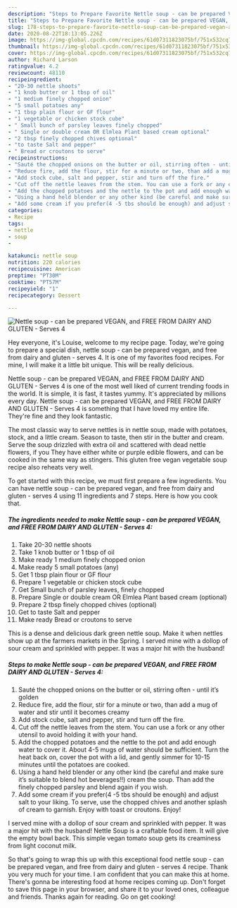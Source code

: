 ```yaml
---
description: "Steps to Prepare Favorite Nettle soup - can be prepared VEGAN, and FREE FROM DAIRY AND GLUTEN - Serves 4"
title: "Steps to Prepare Favorite Nettle soup - can be prepared VEGAN, and FREE FROM DAIRY AND GLUTEN - Serves 4"
slug: 178-steps-to-prepare-favorite-nettle-soup-can-be-prepared-vegan-and-free-from-dairy-and-gluten-serves-4
date: 2020-08-22T18:13:05.226Z
image: https://img-global.cpcdn.com/recipes/61d07311823075bf/751x532cq70/nettle-soup-can-be-prepared-vegan-and-free-from-dairy-and-gluten-serves-4-recipe-main-photo.jpg
thumbnail: https://img-global.cpcdn.com/recipes/61d07311823075bf/751x532cq70/nettle-soup-can-be-prepared-vegan-and-free-from-dairy-and-gluten-serves-4-recipe-main-photo.jpg
cover: https://img-global.cpcdn.com/recipes/61d07311823075bf/751x532cq70/nettle-soup-can-be-prepared-vegan-and-free-from-dairy-and-gluten-serves-4-recipe-main-photo.jpg
author: Richard Larson
ratingvalue: 4.2
reviewcount: 48110
recipeingredient:
- "20-30 nettle shoots"
- "1 knob butter or 1 tbsp of oil"
- "1 medium finely chopped onion"
- "5 small potatoes any"
- "1 tbsp plain flour or GF flour"
- "1 vegetable or chicken stock cube"
- " Small bunch of parsley leaves finely chopped"
- " Single or double cream OR Elmlea Plant based cream optional"
- "2 tbsp finely chopped chives optional"
- "to taste Salt and pepper"
- " Bread or croutons to serve"
recipeinstructions:
- "Sauté the chopped onions on the butter or oil, stirring often - until it’s golden"
- "Reduce fire, add the flour, stir for a minute or two, than add a mug of water and stir until it becomes creamy"
- "Add stock cube, salt and pepper, stir and turn off the fire."
- "Cut off the nettle leaves from the stem. You can use a fork or any other utensil to avoid holding it with your hand."
- "Add the chopped potatoes and the nettle to the pot and add enough water to cover it. About 4-5 mugs of water should be sufficient. Turn the heat back on, cover the pot with a lid, and gently simmer for 10-15 minutes until the potatoes are cooked."
- "Using a hand held blender or any other kind (be careful and make sure it’s suitable to blend hot beverages!!) cream the soup. Than add the finely chopped parsley and blend again if you wish."
- "Add some cream if you prefer(4 -5 tbs should be enough) and adjust salt to your liking. To serve, use the chopped chives and another splash of cream to garnish. Enjoy with toast or croutons. Enjoy!"
categories:
- Recipe
tags:
- nettle
- soup
- 

katakunci: nettle soup  
nutrition: 220 calories
recipecuisine: American
preptime: "PT30M"
cooktime: "PT57M"
recipeyield: "1"
recipecategory: Dessert

---
```



![Nettle soup - can be prepared VEGAN, and FREE FROM DAIRY AND GLUTEN - Serves 4](https://img-global.cpcdn.com/recipes/61d07311823075bf/751x532cq70/nettle-soup-can-be-prepared-vegan-and-free-from-dairy-and-gluten-serves-4-recipe-main-photo.jpg)

Hey everyone, it's Louise, welcome to my recipe page. Today, we're going to prepare a special dish, nettle soup - can be prepared vegan, and free from dairy and gluten - serves 4. It is one of my favorites food recipes. For mine, I will make it a little bit unique. This will be really delicious.

Nettle soup - can be prepared VEGAN, and FREE FROM DAIRY AND GLUTEN - Serves 4 is one of the most well liked of current trending foods in the world. It is simple, it is fast, it tastes yummy. It's appreciated by millions every day. Nettle soup - can be prepared VEGAN, and FREE FROM DAIRY AND GLUTEN - Serves 4 is something that I have loved my entire life. They're fine and they look fantastic.

The most classic way to serve nettles is in nettle soup, made with potatoes, stock, and a little cream. Season to taste, then stir in the butter and cream. Serve the soup drizzled with extra oil and scattered with dead nettle flowers, if you They have either white or purple edible flowers, and can be cooked in the same way as stingers. This gluten free vegan vegetable soup recipe also reheats very well.


To get started with this recipe, we must first prepare a few ingredients. You can have nettle soup - can be prepared vegan, and free from dairy and gluten - serves 4 using 11 ingredients and 7 steps. Here is how you cook that.

<!--inarticleads1-->

##### The ingredients needed to make Nettle soup - can be prepared VEGAN, and FREE FROM DAIRY AND GLUTEN - Serves 4:

1. Take 20-30 nettle shoots
1. Take 1 knob butter or 1 tbsp of oil
1. Make ready 1 medium finely chopped onion
1. Make ready 5 small potatoes (any)
1. Get 1 tbsp plain flour or GF flour
1. Prepare 1 vegetable or chicken stock cube
1. Get  Small bunch of parsley leaves, finely chopped
1. Prepare  Single or double cream OR Elmlea Plant based cream (optional)
1. Prepare 2 tbsp finely chopped chives (optional)
1. Get to taste Salt and pepper
1. Make ready  Bread or croutons to serve


This is a dense and delicious dark green nettle soup. Make it when nettles show up at the farmers markets in the Spring. I served mine with a dollop of sour cream and sprinkled with pepper. It was a major hit with the husband! 

<!--inarticleads2-->

##### Steps to make Nettle soup - can be prepared VEGAN, and FREE FROM DAIRY AND GLUTEN - Serves 4:

1. Sauté the chopped onions on the butter or oil, stirring often - until it’s golden
1. Reduce fire, add the flour, stir for a minute or two, than add a mug of water and stir until it becomes creamy
1. Add stock cube, salt and pepper, stir and turn off the fire.
1. Cut off the nettle leaves from the stem. You can use a fork or any other utensil to avoid holding it with your hand.
1. Add the chopped potatoes and the nettle to the pot and add enough water to cover it. About 4-5 mugs of water should be sufficient. Turn the heat back on, cover the pot with a lid, and gently simmer for 10-15 minutes until the potatoes are cooked.
1. Using a hand held blender or any other kind (be careful and make sure it’s suitable to blend hot beverages!!) cream the soup. Than add the finely chopped parsley and blend again if you wish.
1. Add some cream if you prefer(4 -5 tbs should be enough) and adjust salt to your liking. To serve, use the chopped chives and another splash of cream to garnish. Enjoy with toast or croutons. Enjoy!


I served mine with a dollop of sour cream and sprinkled with pepper. It was a major hit with the husband! Nettle Soup is a craftable food item. It will give the empty bowl back. This simple vegan tomato soup gets its creaminess from light coconut milk. 

So that's going to wrap this up with this exceptional food nettle soup - can be prepared vegan, and free from dairy and gluten - serves 4 recipe. Thank you very much for your time. I am confident that you can make this at home. There's gonna be interesting food at home recipes coming up. Don't forget to save this page in your browser, and share it to your loved ones, colleague and friends. Thanks again for reading. Go on get cooking!
